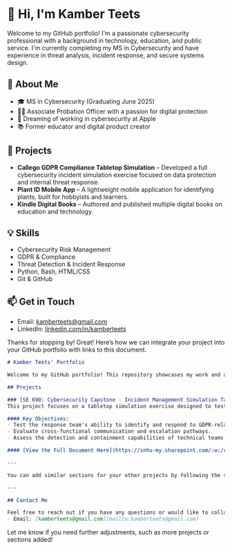 # 👋 Hi, I'm Kamber Teets

Welcome to my GitHub portfolio! I'm a passionate cybersecurity professional with a background in technology, education, and public service. I'm currently completing my MS in Cybersecurity and have experience in threat analysis, incident response, and secure systems design.

## 🔐 About Me
- 🎓 MS in Cybersecurity (Graduating June 2025)
- 👩‍💻 Associate Probation Officer with a passion for digital protection
- 🍎 Dreaming of working in cybersecurity at Apple
- 📚 Former educator and digital product creator

## 🚀 Projects
- **Callego GDPR Compliance Tabletop Simulation** – Developed a full cybersecurity incident simulation exercise focused on data protection and internal threat response.
- **Plant ID Mobile App** – A lightweight mobile application for identifying plants, built for hobbyists and learners.
- **Kindle Digital Books** – Authored and published multiple digital books on education and technology.

## 💡 Skills
- Cybersecurity Risk Management
- GDPR & Compliance
- Threat Detection & Incident Response
- Python, Bash, HTML/CSS
- Git & GitHub

## 📫 Get in Touch
- Email: kamberteets@gmail.com
- LinkedIn: [linkedin.com/in/kamberteets](https://linkedin.com/in/kamberteets)

Thanks for stopping by!
Great! Here’s how we can integrate your project into your GitHub portfolio with links to this document.

```markdown
# Kamber Teets' Portfolio

Welcome to my GitHub portfolio! This repository showcases my work and accomplishments across various cybersecurity, technology, and writing projects.

## Projects

### [SE 690: Cybersecurity Capstone - Incident Management Simulation Tabletop Training Exercise](https://snhu-my.sharepoint.com/:w:/r/personal/kamber_teets_snhu_edu/_layouts/15/Doc.aspx?sourcedoc=%7Bf98fd9f0-1742-4b1a-b22c-1284975d46eb%7D&action=edit&wdPreviousSession=80c689e1-178d-9808-aa81-cfd08fa2fb45)
This project focuses on a tabletop simulation exercise designed to test Callego's ability to handle a GDPR-related data breach involving both internal and external threats. The exercise tests various roles, technical response capabilities, and the ability to comply with GDPR's breach notification rules. 

#### Key Objectives:
- Test the response team's ability to identify and respond to GDPR-related threats.
- Evaluate cross-functional communication and escalation pathways.
- Assess the detection and containment capabilities of technical teams.

#### [View the Full Document Here](https://snhu-my.sharepoint.com/:w:/r/personal/kamber_teets_snhu_edu/_layouts/15/Doc.aspx?sourcedoc=%7Bf98fd9f0-1742-4b1a-b22c-1284975d46eb%7D&action=edit&wdPreviousSession=80c689e1-178d-9808-aa81-cfd08fa2fb45)

---

You can add similar sections for your other projects by following the same format, just replacing the titles, links, and descriptions.

---

## Contact Me

Feel free to reach out if you have any questions or would like to collaborate on any projects!  
- Email: [kamberteets@gmail.com](mailto:kamberteets@gmail.com)
```

Let me know if you need further adjustments, such as more projects or sections added!

